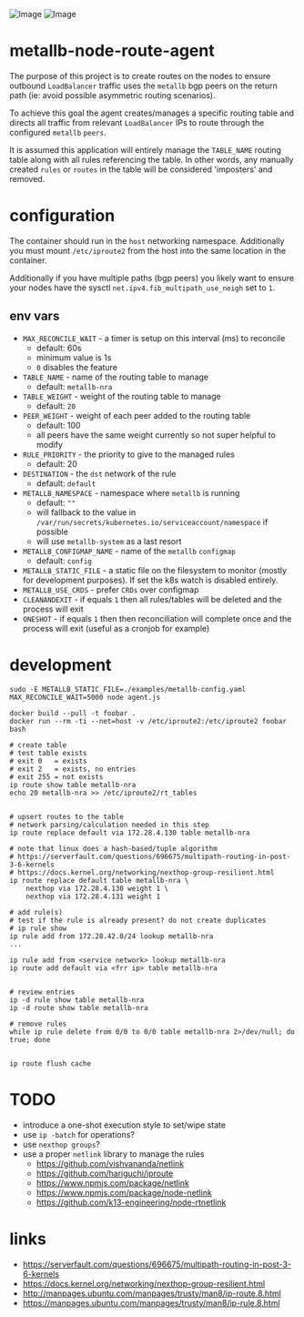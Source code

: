 ![Image](https://img.shields.io/docker/pulls/travisghansen/metallb-node-route-agent.svg)
![Image](https://img.shields.io/github/actions/workflow/status/travisghansen/metallb-node-route-agent/main.yml?branch=master&style=flat-square)

# metallb-node-route-agent

The purpose of this project is to create routes on the nodes to ensure outbound
`LoadBalancer` traffic uses the `metallb` bgp peers on the return path (ie:
avoid possible asymmetric routing scenarios).

To achieve this goal the agent creates/manages a specific routing table and
directs all traffic from relevant `LoadBalancer` IPs to route through the
configured `metallb` `peers`.

It is assumed this application will entirely manage the `TABLE_NAME` routing
table along with all rules referencing the table. In other words, any manually
created `rules` or `routes` in the table will be considered 'imposters' and
removed.

# configuration

The container should run in the `host` networking namespace. Additionally you
must mount `/etc/iproute2` from the host into the same location in the
container.

Additionally if you have multiple paths (bgp peers) you likely want to ensure
your nodes have the sysctl `net.ipv4.fib_multipath_use_neigh` set to `1`.

## env vars

- `MAX_RECONCILE_WAIT` - a timer is setup on this interval (ms) to reconcile
  - default: 60s
  - minimum value is 1s
  - `0` disables the feature
- `TABLE_NAME` - name of the routing table to manage
  - default: `metallb-nra`
- `TABLE_WEIGHT` - weight of the routing table to manage
  - default: `20`
- `PEER_WEIGHT` - weight of each peer added to the routing table
  - default: 100
  - all peers have the same weight currently so not super helpful to modify
- `RULE_PRIORITY` - the priority to give to the managed rules
  - default: 20
- `DESTINATION` - the `dst` network of the rule
  - default: `default`
- `METALLB_NAMESPACE` - namespace where `metallb` is running
  - default: `""`
  - will fallback to the value in
    `/var/run/secrets/kubernetes.io/serviceaccount/namespace` if possible
  - will use `metallb-system` as a last resort
- `METALLB_CONFIGMAP_NAME` - name of the `metallb` `configmap`
  - default: `config`
- `METALLB_STATIC_FILE` - a static file on the filesystem to monitor (mostly
  for development purposes). If set the k8s watch is disabled entirely.
- `METALLB_USE_CRDS` - prefer `CRDs` over configmap
- `CLEANANDEXIT` - if equals `1` then all rules/tables will be deleted and the
  process will exit
- `ONESHOT` - if equals `1` then then reconciliation will complete once and the
  process will exit (useful as a cronjob for example)

# development

```
sudo -E METALLB_STATIC_FILE=./examples/metallb-config.yaml MAX_RECONCILE_WAIT=5000 node agent.js

docker build --pull -t foobar .
docker run --rm -ti --net=host -v /etc/iproute2:/etc/iproute2 foobar bash

# create table
# test table exists
# exit 0   = exists
# exit 2   = exists, no entries
# exit 255 = not exists
ip route show table metallb-nra
echo 20 metallb-nra >> /etc/iproute2/rt_tables


# upsert routes to the table
# network parsing/calculation needed in this step
ip route replace default via 172.28.4.130 table metallb-nra

# note that linux does a hash-based/tuple algorithm
# https://serverfault.com/questions/696675/multipath-routing-in-post-3-6-kernels
# https://docs.kernel.org/networking/nexthop-group-resilient.html
ip route replace default table metallb-nra \
    nexthop via 172.28.4.130 weight 1 \
    nexthop via 172.28.4.131 weight 1

# add rule(s)
# test if the rule is already present? do not create duplicates
# ip rule show
ip rule add from 172.28.42.0/24 lookup metallb-nra
...

ip rule add from <service network> lookup metallb-nra
ip route add default via <frr ip> table metallb-nra


# review entries
ip -d rule show table metallb-nra
ip -d route show table metallb-nra

# remove rules
while ip rule delete from 0/0 to 0/0 table metallb-nra 2>/dev/null; do true; done


ip route flush cache
```

# TODO

- introduce a one-shot execution style to set/wipe state
- use `ip -batch` for operations?
- use `nexthop groups`?
- use a proper `netlink` library to manage the rules
  - https://github.com/vishvananda/netlink
  - https://github.com/hariguchi/iproute
  - https://www.npmjs.com/package/netlink
  - https://www.npmjs.com/package/node-netlink
  - https://github.com/k13-engineering/node-rtnetlink

# links

- https://serverfault.com/questions/696675/multipath-routing-in-post-3-6-kernels
- https://docs.kernel.org/networking/nexthop-group-resilient.html
- http://manpages.ubuntu.com/manpages/trusty/man8/ip-route.8.html
- https://manpages.ubuntu.com/manpages/trusty/man8/ip-rule.8.html
